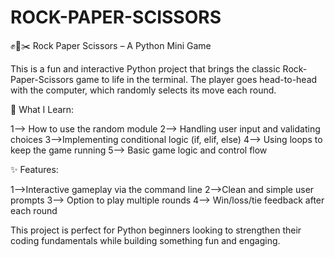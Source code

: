 # ROCK-PAPER-SCISSORS

✊📄✂️ Rock Paper Scissors – A Python Mini Game

This is a fun and interactive Python project that brings the classic Rock-Paper-Scissors game to life in the terminal. The player goes head-to-head with the computer, which randomly selects its move each round.

🧠 What I Learn:

1--> How to use the random module
2--> Handling user input and validating choices
3-->Implementing conditional logic (if, elif, else)
4--> Using loops to keep the game running
5--> Basic game logic and control flow

✨ Features:

1-->Interactive gameplay via the command line
2-->Clean and simple user prompts
3--> Option to play multiple rounds
4--> Win/loss/tie feedback after each round

This project is perfect for Python beginners looking to strengthen their coding fundamentals while building something fun and engaging.
